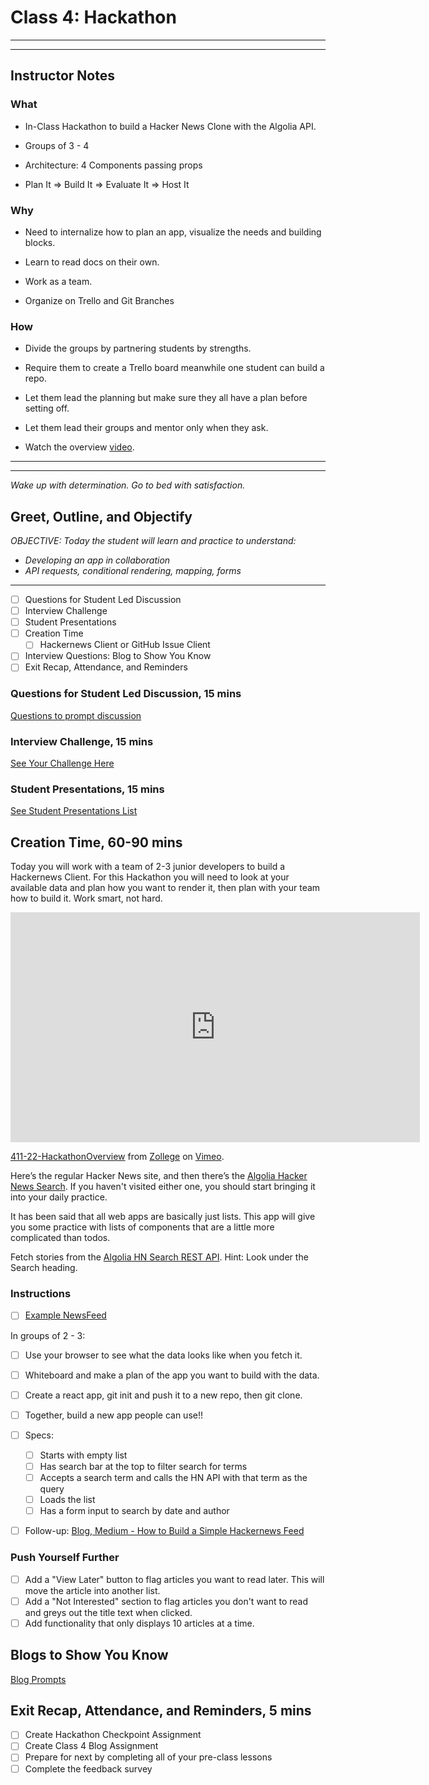 # Class 4: Hackathon

<!-- ! HIDE FROM STUDENT; INSTRUCTOR ONLY CONTENT -->
<!-- ## Instructor Only Content - HIDE FROM STUDENTS -->
<!-- cp workspace/resources/classOutlineTemplate.md docs/module- -->
*****
*****

## Instructor Notes

### What

* In-Class Hackathon to build a Hacker News Clone with the Algolia API.

* Groups of 3 - 4

* Architecture: 4 Components passing props

* Plan It => Build It => Evaluate It => Host It

### Why

* Need to internalize how to plan an app, visualize the needs and building blocks.

* Learn to read docs on their own.

* Work as a team.

* Organize on Trello and Git Branches

### How

* Divide the groups by partnering students by strengths.

* Require them to create a Trello board meanwhile one student can build a repo.

* Let them lead the planning but make sure they all have a plan before setting off.

* Let them lead their groups and mentor only when they ask.

* Watch the overview [video](https://vimeo.com/492160010).

<!-- ! END INSTRUCTOR ONLY CONTENT -->

*****
*****

*Wake up with determination. Go to bed with satisfaction.*

## Greet, Outline, and Objectify

<!-- SMART: Specific, Measurable, Attainable, Relevant, and Timely. -->
<!-- https://examples.yourdictionary.com/well-written-examples-of-learning-objectives.html -->
  
*OBJECTIVE: Today the student will learn and practice to understand:*

* *Developing an app in collaboration*
* *API requests, conditional rendering, mapping, forms*

*****

- [ ] Questions for Student Led Discussion
- [ ] Interview Challenge
- [ ] Student Presentations
- [ ] Creation Time
    * [ ] Hackernews Client or GitHub Issue Client
- [ ] Interview Questions: Blog to Show You Know
- [ ] Exit Recap, Attendance, and Reminders

### Questions for Student Led Discussion, 15 mins
<!-- This section should be structured with the 5E model: https://lesley.edu/article/empowering-students-the-5e-model-explained -->

[Questions to prompt discussion](./../additionalResources/questionsForDiscussion/qfd-class-4.md)

### Interview Challenge, 15 mins
<!-- The last two E happen here: elaborate and evaluate  -->
<!-- this sections should have a challenge that can be solved with the skills they've learned since their last class. -->
<!-- ! HIDDEN CONTENT: INSTRUCTOR ONLY -->
[See Your Challenge Here](./../additionalResources/interviewChallenges.md)
<!-- ! END HIDDEN CONTENT: INSTRUCTOR ONLY -->

### Student Presentations, 15 mins

[See Student Presentations List](./../additionalResources/studentPresentations.md)

## Creation Time, 60-90 mins

Today you will work with a team of 2-3 junior developers to build a Hackernews Client. For this Hackathon you will need to look at your available data and plan how you want to render it, then plan with your team how to build it. Work smart, not hard.

<iframe src="https://player.vimeo.com/video/492160010?color=2565EF&byline=0&portrait=0" width="655" height="368" frameborder="0" allow="autoplay; fullscreen" allowfullscreen></iframe>
<p><a href="https://vimeo.com/492160010">411-22-HackathonOverview</a> from <a href="https://vimeo.com/zollege">Zollege</a> on <a href="https://vimeo.com">Vimeo</a>.</p>

Here’s the regular Hacker News site, and then there’s the [Algolia Hacker News Search](https://hn.algolia.com/?dateRange=last24h&page=0&prefix=false&query=&sort=byDate&type=story). If you haven't visited either one, you should start bringing it into your daily practice.

It has been said that all web apps are basically just lists. This app will give you some practice with lists of components that are a little more complicated than todos.

Fetch stories from the [Algolia HN Search REST API](https://hn.algolia.com/api). Hint: Look under the Search heading.

### Instructions

- [ ] [Example NewsFeed](https://hn.algolia.com/?query=&sort=byPopularity&prefix&page=0&dateRange=all&type=story)

In groups of 2 - 3:

- [ ] Use your browser to see what the data looks like when you fetch it.
- [ ] Whiteboard and make a plan of the app you want to build with the data.
- [ ] Create a react app, git init and push it to a new repo, then git clone.
- [ ] Together, build a new app people can use!!
- [ ] Specs:

    * [ ] Starts with empty list
    * [ ] Has search bar at the top to filter search for terms
    * [ ] Accepts a search term and calls the HN API with that term as the query
    * [ ] Loads the list
    * [ ] Has a form input to search by date and author

- [ ] Follow-up: [Blog, Medium - How to Build a Simple Hackernews Feed](https://medium.com/styled-components/how-to-build-a-simple-hackernews-feed-with-styled-components-a8905211e45e)

### Push Yourself Further

- [ ] Add a "View Later" button to flag articles you want to read later. This will move the article into another list.
- [ ] Add a "Not Interested" section to flag articles you don't want to read and greys out the title text when clicked.
- [ ] Add functionality that only displays 10 articles at a time.

<!-- 
Optional Project Two

Make a simplified version of GitHub’s Issues page. Keep the scope small, just focus on implementing the list of issues, and ignore the stuff in the header (search, filtering, stars, etc).

Use the [GitHub Issues API](https://developer.github.com/v3/issues/)

Example of [GitHub Issues Tracker](https://github.com/facebook/create-react-app/issues)
Project 2 Instructions
In groups of 2 - 3:

- [ ] Use your browser to see what the data looks like when you fetch it.
- [ ] Whiteboard and make a plan of the app you want to build with the data.
- [ ] Create a React app, git init and push it to a new repo, then git clone.
- [ ] together, build a new app people can use!!
- [ ] Specs:
    * [ ] Has a form that:
    * [ ] Can filter by repo
    * [ ] Can filter by user.login
    * [ ] Can filter by state
    * [ ] Can filter by title 
 - [ ] Follow Up [Blog, GitHub - Issues Viewer](https://github.com/dceddia/github-issues-viewer)   
    
#### Push Yourself Further

- [ ] Add functionality that only allows you to see 10 issues at a time.
- [ ] Add a pagination control to allow navigating through the entire list of issues.

-->

## Blogs to Show You Know

[Blog Prompts](./../additionalResources/blogPrompts.md)

## Exit Recap, Attendance, and Reminders, 5 mins

- [ ] Create Hackathon Checkpoint Assignment
- [ ] Create Class 4 Blog Assignment
- [ ] Prepare for next by completing all of your pre-class lessons
- [ ] Complete the feedback survey

<!-- <iframe id="openedx-zollege" src="https://openedx.zollege.com/feedback" style="width: 100%; height: 500px; border: 0">Browser not compatible.</iframe>
<script src="https://openedx.zollege.com/assets/index.js" type="application/javascript"></script> -->


<!-- TODO Create 3 question exit questions -->

<!-- TODO INSERT Student Feedback From -->

<!-- TODO INSERT *HIDDEN* Instructor Feedback Form -->

<!-- 
height/width = 1.777 ---- width="655" height="368"
cp workspace/resources/classOutlineTemplate.md docs/module-
 -->